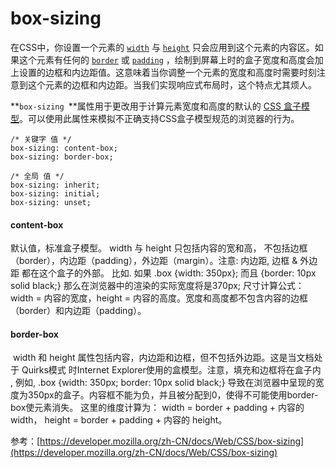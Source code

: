 

# box-sizing

在CSS中，你设置一个元素的 [`width`](https://developer.mozilla.org/zh-CN/docs/Web/CSS/width "width 属性指定了元素内容区的宽度. 内容区在元素padding，border和margin里面。") 与 [`height`](https://developer.mozilla.org/zh-CN/docs/Web/CSS/height "height 指定元素内容区高度。 内容区 content area 在元素padding, border, and margin 的里面。") 只会应用到这个元素的内容区。如果这个元素有任何的 [`border`](https://developer.mozilla.org/zh-CN/docs/Web/CSS/border "CSS的border属性是一个用于设置各种单独的边界属性的简写属性。border可以用于设置一个或多个以下属性的值： border-width, border-style, border-color。") 或 [`padding`](https://developer.mozilla.org/zh-CN/docs/Web/CSS/padding "padding属性设置一个元素的内边距，padding 区域指一个元素的内容和其边界之间的空间，该属性不能为负值。") ，绘制到屏幕上时的盒子宽度和高度会加上设置的边框和内边距值。这意味着当你调整一个元素的宽度和高度时需要时刻注意到这个元素的边框和内边距。当我们实现响应式布局时，这个特点尤其烦人。


**`box-sizing `**属性用于更改用于计算元素宽度和高度的默认的 [CSS 盒子模型](https://developer.mozilla.org/en-US/docs/CSS/Box_model "CSS/Box_model")。可以使用此属性来模拟不正确支持CSS盒子模型规范的浏览器的行为。
```
/* 关键字 值 */
box-sizing: content-box;
box-sizing: border-box;

/* 全局 值 */
box-sizing: inherit;
box-sizing: initial;
box-sizing: unset;
```
#### content-box
默认值，标准盒子模型。 width 与 height 只包括内容的宽和高， 不包括边框（border），内边距（padding），外边距（margin）。注意: 内边距, 边框 & 外边距 都在这个盒子的外部。 比如. 如果 .box {width: 350px}; 而且 {border: 10px solid black;} 那么在浏览器中的渲染的实际宽度将是370px;
尺寸计算公式：width = 内容的宽度，height = 内容的高度。宽度和高度都不包含内容的边框（border）和内边距（padding）。
#### border-box
 width 和 height 属性包括内容，内边距和边框，但不包括外边距。这是当文档处于 Quirks模式 时Internet Explorer使用的盒模型。注意，填充和边框将在盒子内 , 例如, .box {width: 350px; border: 10px solid black;} 导致在浏览器中呈现的宽度为350px的盒子。内容框不能为负，并且被分配到0，使得不可能使用border-box使元素消失。
这里的维度计算为：
width = border + padding + 内容的  width，
height = border + padding + 内容的 height。


参考：[https://developer.mozilla.org/zh-CN/docs/Web/CSS/box-sizing](https://developer.mozilla.org/zh-CN/docs/Web/CSS/box-sizing)
